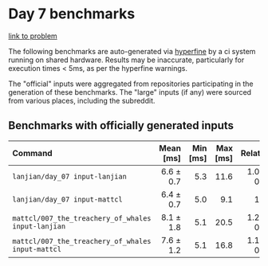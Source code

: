 # Day 7 benchmarks

[link to problem](http://adventofcode.com/2021/day/7)

The following benchmarks are auto-generated via [hyperfine](https://github.com/sharkdp/hyperfine) by a ci system running on shared hardware. Results may be inaccurate, particularly for execution times < 5ms, as per the hyperfine warnings.

The "official" inputs were aggregated from repositories participating in the generation of these benchmarks. The "large" inputs (if any) were sourced from various places, including the subreddit.

## Benchmarks with officially generated inputs
| Command | Mean [ms] | Min [ms] | Max [ms] | Relative |
|:---|---:|---:|---:|---:|
| `lanjian/day_07 input-lanjian` | 6.6 ± 0.7 | 5.3 | 11.6 | 1.04 ± 0.16 |
| `lanjian/day_07 input-mattcl` | 6.4 ± 0.7 | 5.0 | 9.1 | 1.00 |
| `mattcl/007_the_treachery_of_whales input-lanjian` | 8.1 ± 1.8 | 5.1 | 20.5 | 1.27 ± 0.31 |
| `mattcl/007_the_treachery_of_whales input-mattcl` | 7.6 ± 1.2 | 5.1 | 16.8 | 1.19 ± 0.22 |

